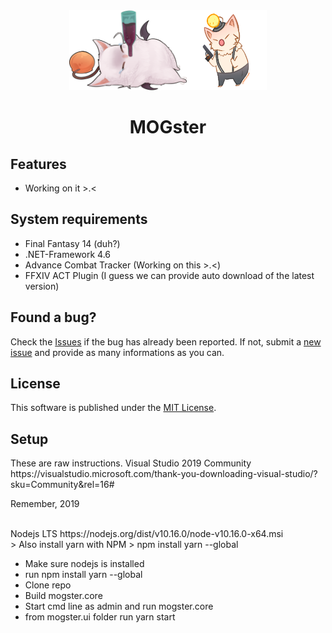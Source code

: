 <div align="center">  
  <img alt="MOGster" src="drunkmoogle.png" height="128" /><img alt="MOGster" src="moogle_gangster.png" height="128" />
  <h1>MOGster</h1>  
  <p></p>
  <p>   
</div>  
<h2>Features</h2>

- Working on it >.<

<h2>System requirements</h2>

- Final Fantasy 14 (duh?)
- .NET-Framework 4.6
- Advance Combat Tracker (Working on this >.<)
- FFXIV ACT Plugin (I guess we can provide auto download of the latest version)

<h2>Found a bug?</h2>

Check the [Issues](https://github.com/daggeron/Mogster/issues) if the bug has already been reported. If not, submit a [new issue](https://github.com/daggeron/Mogster/issues/new) and provide as many informations as you can.

<h2>License</h2>

This software is published under the [MIT License](https://github.com/daggeron/Mogster/blob/master/LICENSE).

<h2>Setup</h2>
These are raw instructions.
Visual Studio 2019 Community
https://visualstudio.microsoft.com/thank-you-downloading-visual-studio/?sku=Community&rel=16#
<p>Remember, 2019</p>
<br />
Nodejs LTS
https://nodejs.org/dist/v10.16.0/node-v10.16.0-x64.msi
<br />
> Also install yarn with NPM
> npm install yarn --global

- Make sure nodejs is installed
- run npm install yarn --global
- Clone repo
- Build mogster.core
- Start cmd line as admin and run mogster.core
- from mogster.ui folder run yarn start
